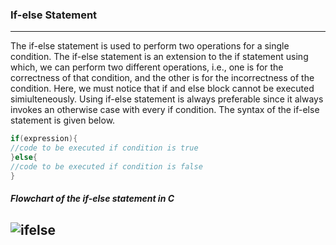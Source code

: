 ### If-else Statement

-------

The if-else statement is used to perform two operations for a single condition. The if-else statement is an extension to the if statement using which, we can perform two different operations, i.e., one is for the correctness of that condition, and the other is for the incorrectness of the condition. Here, we must notice that if and else block cannot be executed simiulteneously. Using if-else statement is always preferable since it always invokes an otherwise case with every if condition. The syntax of the if-else statement is given below.

```objectivec
if(expression){  
//code to be executed if condition is true  
}else{  
//code to be executed if condition is false  
} 
```

##### Flowchart of the if-else statement in C

![ifelse](https://www.javatpoint.com/images/core/if2.png)
------



